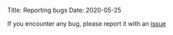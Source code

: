 Title: Reporting bugs
Date: 2020-05-25

If you encounter any bug, please report it with an [issue](https://gitlab.com/papablo/journal-generator/-/issues/new)
